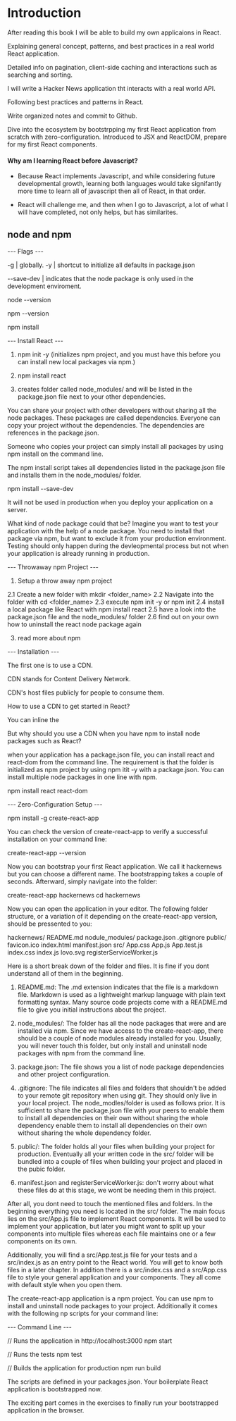 
# Introduction
After reading this book I will be able to build my own applicaions in React. 

Explaining general concept, patterns, and best practices in a real world React application.

Detailed info on pagination, client-side caching and interactions such as searching and sorting.

I will write a Hacker News application tht interacts with a real world API.

Following best practices and patterns in React.

Write organized notes and commit to Github.

Dive into the ecosystem by bootstrpping my first React application from scratch with zero-configuration. Introduced to JSX and ReactDOM, prepare for my first React components.


#### Why am I learning React before Javascript?

- Because React implements Javascript, and while considering future developmental growth, learning both languages would take signifantly more time to learn all of javascript then all of React, in that order.

- React will challenge me, and then when I go to Javascript, a lot of what I will have completed, not only helps, but has similarites.


## node and npm


--- Flags ---

-g | globally.
-y | shortcut to initialize all defaults in package.json

--save-dev | indicates that the node package is only used in the development enviroment.
                          

node --version

npm --version

npm install

--- Install React ---

1. npm init -y (initializes npm project, and you must have this before you can install new local packages via npm.)

2. npm install react

3. creates folder called node_modules/ and will be listed in the package.json file next to your other dependencies.

 



You can share your project with other developers without sharing all the node packages. These packages are called dependencies. Everyone can copy your project without the dependencies. The dependencies are references in the package.json. 

Someone who copies your project can simply install all packages by using npm install on the command line.

The npm install script takes all dependencies listed in the package.json file and installs them in the node_modules/ folder.

npm install --save-dev <package>

It will not be used in production when you deploy your application on a server. 

What kind of node package could that be? Imagine you want to test your application with the help of a node package. You need to install that package via npm, but want to exclude it from your production environment. Testing should only happen during the devleopmental process but not when your application is already running in production.





--- Throwaway npm Project ---

1. Setup a throw away npm project

 2.1 Create a new folder with mkdir <folder_name>
 2.2 Navigate into the folder with cd <folder_name> 
 2.3 execute npm init -y or npm init 
 2.4 install a local package like React with npm install react
 2.5 have a look into the package.json file and the node_modules/ folder
 2.6 find out on your own how to uninstall the react node package again

3. read more about npm





--- Installation ---

The first one is to use a CDN.

CDN stands for Content Delivery Network.

CDN's host files publicly for people to consume them.

How to use a CDN to get started in React?

You can inline the <script> tag in your HTML that points to a CDN url. 

To get started in React you need to files (libraries): react and react-dom.


<script crossorigin src="https://unpkg.com/react@16/umd/react.development.js"> 
</\script>

<script crossorigin src="https://unpkg.com/react-din@16/umd/react-dom.developmen\t.js">
</script>


But why should you use a CDN when you have npm to install node packages such as React?

when your application has a package.json file, you can install react and react-dom from the command line. The requirement is that the folder is initialized as npm project by using npm itit -y with a package.json. You can install multiple node packages in one line with npm.

npm install react react-dom

--- Zero-Configuration Setup ---

npm install -g create-react-app

You can check the version of create-react-app to verify a successful installation on your command line:

create-react-app --version

Now you can bootstrap your first React application. We call it hackernews but you can choose a different name. The bootstrapping takes a couple of seconds. Afterward, simply navigate into the folder:

create-react-app hackernews
cd hackernews

Now you can open the application in your editor. The following folder structure, or a variation of it depending on the create-react-app version, should be pressented to you:

hackernews/
  README.md
  nodule_modules/
  package.json
   .gitignore
  public/
   favicon.ico
   index.html
   manifest.json 
src/
   App.css
 		 App.js
		 App.test.js
   index.css
   index.js
	  lovo.svg
	  registerServiceWorker.js

Here is a short break down of the folder and files. It is fine if you dont understand all of them in the beginning.

  1. README.md: The .md extension indicates that the file is a markdown file. Markdown is used as a lightweight markup language with plain text formatting syntax. Many source code projects come with a README.md file to give you initial instructions about the project. 

  2. node_modules/: The folder has all the node packages that were and are installed via npm. Since we have access to the create-react-app, there should be a couple of node modules already installed for you. Usually, you will never touch this folder, but only install and uninstall node packages with npm from the command line.

  3. package.json: The file shows you a list of node package dependencies and other project configuration.

  4. .gitignore: The file indicates all files and folders that shouldn't be added to your remote git repository when using git. They should only live in your local project. The node_modles/folder is used as follows prior. It is sufficient to share the package.json file with your peers to enable them to install all dependencies on their own without sharing the whole dependency enable them to install all dependencies on their own without sharing the whole dependency folder.

  5. public/: The folder holds all your files when building your project for production. Eventually all your written code in the src/ folder will be bundled into a couple of files when building your project and placed in the pubic folder.

  6. manifest.json and registerServiceWorker.js: don't worry about what these files do at this stage, we wont be needing them in this project.

After all, you dont need to touch the mentioned files and folders. In the beginning everything you need is located in the src/ folder. The main focus lies on the src/App.js file to implement React components. It will be used to implement your application, but later you might want to split up your components into multiple files whereas each file maintains one or a few components on its own.

Additionally, you will find a src/App.test.js file for your tests and a src/index.js as an entry point to the React world. You will get to know both files in a later chapter. In addition there is a src/index.css and a src/App.css file to style your general application and your components. They all come with default style when you open them.

The create-react-app application is a npm project. You can use npm to install and uninstall node packages to your project. Additionally it comes with the following np scripts for your command line:   


--- Command Line ---

// Runs the application in http://localhost:3000
npm start

// Runs the tests
npm test

// Builds the application for production
npm run build


The scripts are defined in your packages.json. Your boilerplate React application is bootstrapped now. 

The exciting part comes in the exercises to finally run your bootstrapped application in the browser.




   



                         


























